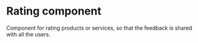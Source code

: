 # Rating component

Component for rating products or services, so that the feedback is shared with all the users.

